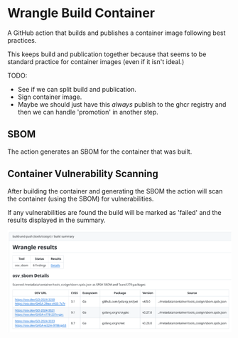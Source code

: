 # Wrangle Build Container

A GitHub action that builds and publishes a container image following best practices.

This keeps build and publication together because that seems to be standard practice
for container images (even if it isn't ideal.)

TODO:

- See if we can split build and publication.
- Sign container image.
- Maybe we should just have this _always_ publish to the ghcr registry and then we can handle 'promotion' in another step.

## SBOM

The action generates an SBOM for the container that was built.

## Container Vulnerability Scanning

After building the container and generating the SBOM the action will scan the container (using the SBOM) for vulnerabilities.

If any vulnerabilities are found the build will be marked as 'failed' and the results displayed in the summary.

![Wrangle Build Container Summary showing vulns found by OSV](/assets/images/osv_sbom_summary.png)
